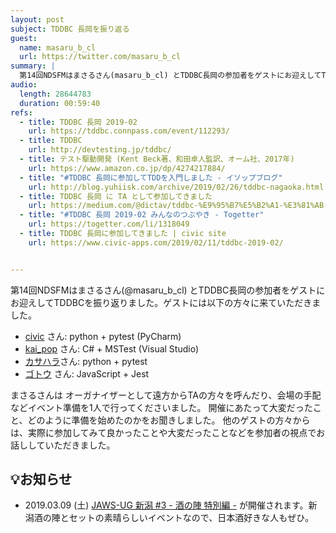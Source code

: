 ```yaml
---
layout: post
subject: TDDBC 長岡を振り返る
guest:
  name: masaru_b_cl
  url: https://twitter.com/masaru_b_cl
summary: |
  第14回NDSFMはまさるさん(masaru_b_cl) とTDDBC長岡の参加者をゲストにお迎えしてTDDBCを振り返りました
audio:
  length: 28644783
  duration: 00:59:40
refs:
  - title: TDDBC 長岡 2019-02
    url: https://tddbc.connpass.com/event/112293/
  - title: TDDBC
    url: http://devtesting.jp/tddbc/
  - title: テスト駆動開発 (Kent Beck著、和田卓人監訳、オーム社、2017年) 
    url: https://www.amazon.co.jp/dp/4274217884/
  - title: "#TDDBC 長岡に参加してTDDを入門しました - イソップブログ"
    url: http://blog.yuhiisk.com/archive/2019/02/26/tddbc-nagaoka.html
  - title: TDDBC 長岡 に TA として参加してきました
    url: https://medium.com/@dictav/tddbc-%E9%95%B7%E5%B2%A1-%E3%81%AB-ta-%E3%81%A8%E3%81%97%E3%81%A6%E5%8F%82%E5%8A%A0%E3%81%97%E3%81%A6%E3%81%8D%E3%81%BE%E3%81%97%E3%81%9F-4e825d9a1ce5
  - title: "#TDDBC 長岡 2019-02 みんなのつぶやき - Togetter"
    url: https://togetter.com/li/1318049
  - title: TDDBC 長岡に参加してきました | civic site
    url: https://www.civic-apps.com/2019/02/11/tddbc-2019-02/


---
```


第14回NDSFMはまさるさん(@masaru_b_cl) とTDDBC長岡の参加者をゲストにお迎えしてTDDBCを振り返りました。ゲストには以下の方々に来ていただきました。

- [civic](https://twitter.com/civic) さん: python + pytest (PyCharm)
- [kai_pop](https://twitter.com/kai_pop) さん: C# + MSTest (Visual Studio)
- [カサハラ](https://twittercom/kasacchiful)さん: python + pytest
- [ゴトウ](https://twitter.com/meganezarudev/) さん: JavaScript + Jest

まさるさんは オーガナイザーとして遠方からTAの方々を呼んだり、会場の手配などイベント準備を1人で行ってくださいました。
開催にあたって大変だったこと、どのように準備を始めたのかをお聞きしました。
他のゲストの方々からは、実際に参加してみて良かったことや大変だったことなどを参加者の視点でお話ししていただきました。


## 💡お知らせ

- 2019.03.09 (土) [JAWS-UG 新潟 #3 - 酒の陣 特別編 -](https://jawsug-niigata.connpass.com/event/118265/) が開催されます。新潟酒の陣とセットの素晴らしいイベントなので、日本酒好きな人もぜひ。


